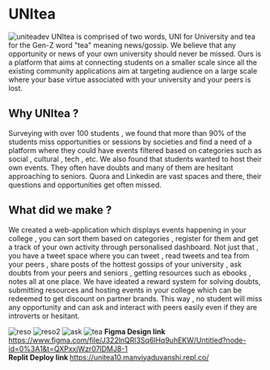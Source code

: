 # UNItea
![uniteadev](https://user-images.githubusercontent.com/98814117/218313860-236a6e93-57c8-4f42-9a72-6abf56d8874b.jpeg)
UNItea is comprised of two words, UNI for University and tea for the Gen-Z word "tea" meaning news/gossip. We believe that any opportunity or news of your own university should never be missed. Ours is a platform that aims at connecting students on a smaller scale since all the existing community applications aim at targeting audience on a large scale where your base virtue associated with your university and your peers is lost.

<h2><b> Why UNItea ? </b> </h2>
Surveying with over 100 students , we found that more than 90% of the students miss opportunities or sessions by societies and find a need of a platform where they could have events filtered based on categories such as social , cultural , tech , etc. We also found that students wanted to host their own events. They often have doubts and many of them are hesitant approaching to seniors. Quora and Linkedin are vast spaces and there, their questions and opportunities get often missed.

<h2><b> What did we make ? </b> </h2>
We created a web-application which displays events happening in your college , you can sort them based on categories , register for them and get a track of your own activity through personalised dashboard. Not just that , you have a tweet space where you can tweet , read tweets and tea from your peers , share posts of the hottest gossips of your university , ask doubts from your peers and seniors , getting resources such as ebooks , notes all at one place. We have ideated a reward system for solving doubts, submitting resources and hosting events in your college which can be redeemed to get discount on partner brands.
This way , no student will miss any opportunity and can ask and interact with peers easily even if they are introverts or hesitant.<br>


![reso](https://user-images.githubusercontent.com/98814117/218314078-e05f6247-8a19-472e-aabd-34da7b06f647.jpeg)
![reso2](https://user-images.githubusercontent.com/98814117/218314088-83851116-47ff-4679-97a1-6def75ce8a21.jpeg)
![ask](https://user-images.githubusercontent.com/98814117/218314094-85c330f2-837d-4890-a819-02144aa338de.jpeg)
![tea](https://user-images.githubusercontent.com/98814117/218314099-498d5c08-3e2f-42fd-a43b-a75c4feb9214.jpeg)
<B> Figma Design link </B>
https://www.figma.com/file/J322lnQRl3Sq6lHq9uhEKW/Untitled?node-id=0%3A1&t=QXPxxjWzr07lDMJ8-1 <br>
<B> Replit Deploy link </B>
https://unitea10.manviyaduvanshi.repl.co/

